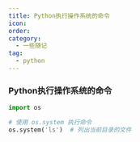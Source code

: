 ```yaml
---
title: Python执行操作系统的命令
icon: 
order: 
category:
  - 一些随记
tag:
  - python
---
```





### Python执行操作系统的命令



```python
import os

# 使用 os.system 执行命令
os.system('ls')  # 列出当前目录的文件
```

